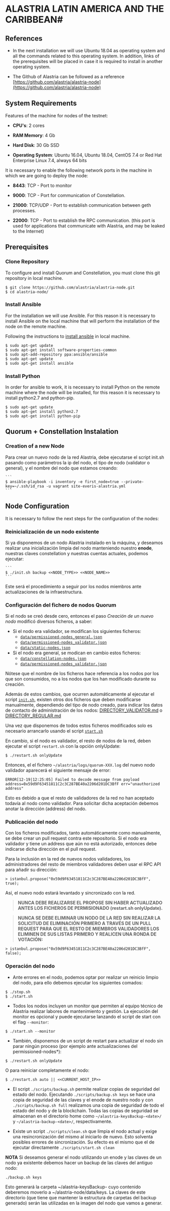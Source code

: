 # ALASTRIA LATIN AMERICA AND THE CARIBBEAN#

## References

* In the next installation we will use Ubuntu 18.04 as operating system and all the commands related to this operating system. In addition, links of the prerequisites will be placed in case it is required to install in another operating system.

* The Github of Alastria can be followed as a reference [https://github.com/alastria/alastria-node](https://github.com/alastria/alastria-node)

## System Requirements

Features of the machine for nodes of the testnet:

* **CPU's**: 2 cores

* **RAM Memory**: 4 Gb

* **Hard Disk**: 30 Gb SSD

* **Operating System**: Ubuntu 16.04, Ubuntu 18.04, CentOS 7.4 or Red Hat Enterprise Linux 7.4, always 64 bits

It is necessary to enable the following network ports in the machine in which we are going to deploy the node:

* **8443**: TCP - Port to monitor

* **9000**: TCP - Port for communication of Constellation.

* **21000**: TCP/UDP - Port to establish communication between geth processes.

* **22000**: TCP - Port to establish the RPC communication. (this port is used for applications that communicate with Alastria, and may be leaked to the Internet)

## Prerequisites

### Clone Repository ####

To configure and install Quorum and Constellation, you must clone this git repository in local machine.

```
$ git clone https://github.com/alastria/alastria-node.git
$ cd alastria-node/
```
### Install Ansible ###

For the installation we will use Ansible. For this reason it is necessary to install Ansible on the local machine that will perform the installation of the node on the remote machine.

Following the instructions to [install ansible](https://docs.ansible.com/ansible/latest/installation_guide/intro_installation.html) in local machine.

```
$ sudo apt-get update
$ sudo apt-get install software-properties-common
$ sudo apt-add-repository ppa:ansible/ansible
$ sudo apt-get update
$ sudo apt-get install ansible
```

### Install Python ###

In order for ansible to work, it is necessary to install Python on the remote machine where the node will be installed, for this reason it is necessary to install python2.7 and python-pip.

```
$ sudo apt-get update
$ sudo apt-get install python2.7
$ sudo apt-get install python-pip
```

## Quorum + Constellation Instalation ##

### Creation of a new Node ###

Para crear un nuevo nodo de la red Alastria, debe ejecutarse el script init.sh pasando como parámetros la ip del nodo, el tipo de nodo (validator o general), y el nombre del nodo que estamos creando:

	```
	$ ansible-playbook -i inventory -e first_node=true --private-key=~/.ssh/id_rsa -u vagrant site-everis-alastria.yml
	```

## Node Configuration
It is necessary to follow the next steps for the configuration of the nodes:



### Reinicialización de un nodo existente ###

Si ya disponemos de un nodo Alastria instalado en la máquina, y deseamos realizar una inicialización limpia del nodo manteniendo nuestro **enode**, nuestras claves constellation y nuestras cuentas actuales, podemos ejecutar:

    ```
	$ ./init.sh backup <<NODE_TYPE>> <<NODE_NAME>>
	```

Este será el procedimiento a seguir por los nodos miembros ante actualizaciones de la infraestructura.

### Configuración del fichero de nodos Quorum ###

Si el nodo se creó desde cero, entonces el paso _Creación de un nuevo nodo_ modificó diversos ficheros, a saber:

* Si el nodo era validador, se modifican los siguientes ficheros:
	* [`data/permissioned-nodes_general.json`](data/permissioned-nodes_general.json)
	* [`data/permissioned-nodes_validator.json`](data/permissioned-nodes_validator.json)
	* [`data/static-nodes.json`](data/static-nodes.json)
* Si el nodo era general, se modican en cambio estos ficheros:
	* [`data/constellation-nodes.json`](data/constellation-nodes.json)
	* [`data/permissioned-nodes_validator.json`](data/permissioned-nodes_validator.json)

Nótese que el nombre de los ficheros hace referencia a los nodos por los que son consumidos, no a los nodos que los han modificado durante su creación.

Además de estos cambios, que ocurren automáticamente al ejecutar el script [`init.sh`](scripts/init.sh), existen otros dos ficheros que deben modificarse manualmente, dependiendo del tipo de nodo creado, para indicar los datos de contacto de administración de los nodos: [DIRECTORY_VALIDATOR.md](DIRECTORY_VALIDATOR.md) o [DIRECTORY_REGULAR.md](DIRECTORY_REGULAR.md)

Una vez que disponemos de todos estos ficheros modificados solo es necesario arrancarlo usando el script [`start.sh`](scripts/start.sh)

En cambio, si el nodo es validador, el resto de nodos de la red, deben ejecutar el script `restart.sh` con la opción onlyUpdate:
```
$ ./restart.sh onlyUpdate
```

Entonces, el el fichero `~/alastria/logs/quorum-XXX.log` del nuevo nodo validador aparecerá el siguiente mensaje de error:
```
ERROR[12-19|12:25:05] Failed to decode message from payload    address=0x59d9F63451811C2c3C287BE40a2206d201DC3BfF err="unauthorized address"
```
Esto es debido a que el resto de validadores de la red no han aceptado todavía al nodo como validador. Para solicitar dicha aceptación debemos anotar la dirección (address) del nodo.

### Publicación del nodo ###

Con los ficheros modificados, tanto automáticamente como manualmente, se debe crear un pull request contra este repositorio. Si el nodo era validador y tiene un address que aún no está autorizado, entonces debe indicarse dicha dirección en el pull request.

Para la inclusión en la red de nuevos nodos validadores, los administradores del resto de miembros validadores deben usar el RPC API para añadir su dirección:


```
> istanbul.propose("0x59d9F63451811C2c3C287BE40a2206d201DC3BfF", true);
```

Así, el nuevo nodo estará levantado y sincronizado con la red.

> **NUNCA DEBE REALIZARSE EL PROPOSE SIN HABER ACTUALIZADO ANTES LOS FICHEROS DE PERMISIONADO (restart.sh onlyUpdate).**

> **NUNCA SE DEBE ELIMINAR UN NODO DE LA RED SIN REALIZAR LA SOLICITUD DE ELIMINACIÓN PRIMERO A TRAVÉS DE UN PULL REQUEST PARA QUE EL RESTO DE MIEMBROS VALIDADORES LOS ELIMINEN DE SUS LISTAS PRIMERO Y REALICEN UNA RONDA DE VOTACIÓN:**

```
> istanbul.propose("0x59d9F63451811C2c3C287BE40a2206d201DC3BfF", false);
```

### Operación del nodo ###

 * Ante errores en el nodo, podemos optar por realizar un reinicio limpio del nodo, para ello debemos ejecutar los siguientes comados:
```
$ ./stop.sh
$ ./start.sh
```

 * Todos los nodos incluyen un monitor que permiten al equipo técnico de Alastria realizar labores de mantenimiento y gestión. La ejecución
del monitor es opcional y puede ejecutarse lanzando el script de start con el flag `--monitor`:
```
$ ./start.sh --monitor
```
 * También, disponemos de un script de restart para actualizar el nodo sin parar ningún proceso (por ejemplo ante actualizaciones del permissioned-nodes*):
```
$ ./restart.sh onlyUpdate
```
O para reiniciar completamente
el nodo:
```
$ ./restart.sh auto || <<CURRENT_HOST_IP>>
```

 * El script `./scripts/backup.sh` permite realizar copias de seguridad del estado del nodo. Ejecutando `./scripts/backup.sh keys` se hace una copia de seguridad de las claves
y el enode de nuestro nodo y con `./scripts/backup.sh full` realizamos una copia de seguridad de todo el estado del nodo y de la blockchain. Todas las copias de seguridad se almacenan en el directorio home como `~/alastria-keysBackup-<date>/` y `~/alastria-backup-<date>/`, respectivamente.

 * Existe un script `./scripts/clean.sh` que limpia el nodo actual y exige una resincronización del mismo al iniciarlo de nuevo. Esto solventa posibles errores de sincronización. Su efecto es el mismo que el de ejecutar directamente `./scripts/start.sh clean`


**NOTA**
Si deseamos generar el nodo utilizando un enode y las claves de un nodo ya existente debemos hacer un backup de las claves
del antiguo nodo:
```
./backup.sh keys
```
Esto generará la carpeta ~/alastria-keysBackup-<date> cuyo contenido deberemos moverlo a ~/alastria-node/data/keys.
La claves de este directorio (que tiene que mantener la estructura de carpetas del backup generado) serán las utilizadas
en la imagen del nodo que vamos a generar.

